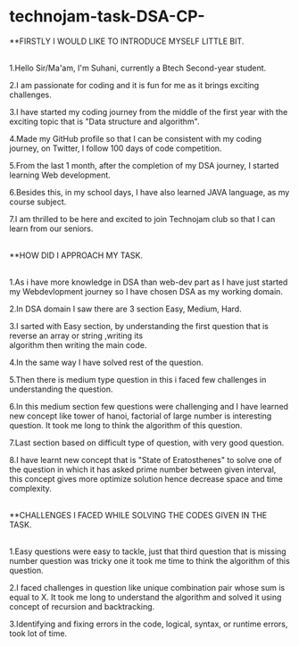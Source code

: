 # technojam-task-DSA-CP-

**FIRSTLY I WOULD LIKE TO INTRODUCE MYSELF LITTLE BIT.


<br>1.Hello Sir/Ma'am, I'm Suhani, currently a Btech Second-year student.</br>

2.I am passionate for coding and it is fun for me as it brings exciting challenges.

3.I have started my coding journey from the middle of the first year with the exciting topic that is "Data structure and algorithm".

4.Made my GitHub profile so that I can be consistent with my coding journey, on Twitter, I follow 100 days of code competition.

5.From the last 1 month, after the completion of my DSA journey, I started learning Web development.

6.Besides this, in my school days, I have also learned JAVA language, as my course subject.

7.I am thrilled to be here and excited to join Technojam club so that I can learn from our seniors.


<br>**HOW DID I APPROACH MY TASK.</br>


<br>1.As i have more knowledge in DSA  than web-dev part as I have just started my Webdevlopment journey so I have chosen DSA as my working domain.</br>

2.In DSA domain I saw there are 3 section Easy, Medium, Hard.

3.I sarted  with Easy section, by understanding the first question that is reverse an array or string ,writing its     
   algorithm then writing the main code.

4.In the same way I have solved rest of the question. 

5.Then there is medium type question in this i faced few challenges in understanding the question.

6.In this medium section few questions were challenging and I have learned new concept like tower of hanoi, factorial 
of large number is interesting question. It took me long to think the algorithm of this question.

7.Last section based on difficult type of question, with very good question.

8.I have learnt new concept that is "State of Eratosthenes" to solve one of the question in which it has asked prime number between given interval, this concept gives more optimize solution hence decrease space and time complexity.


<br>**CHALLENGES I FACED WHILE SOLVING THE CODES GIVEN IN THE TASK.</br>

<br>1.Easy questions were easy to tackle, just that third question that is missing number question was tricky one it took me time to think the algorithm of this question.</br>

2.I faced challenges in question like unique combination pair whose sum is equal to X. It took me long to understand the algorithm and solved it using concept of recursion and backtracking.

3.Identifying and fixing errors in the code, logical, syntax, or runtime errors, took lot of time.














